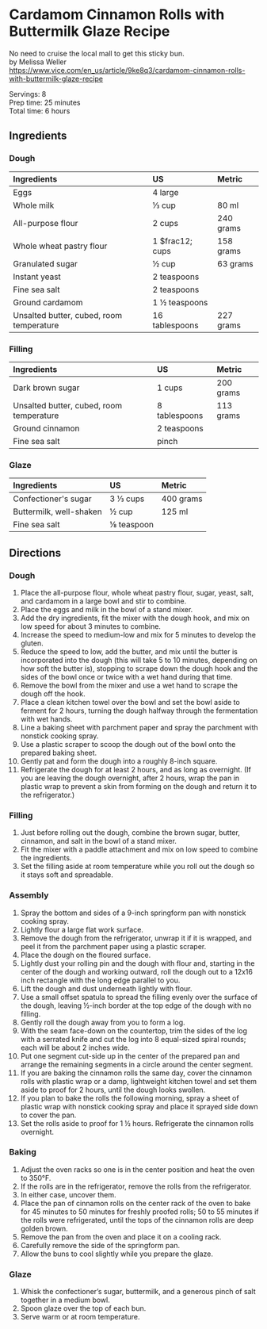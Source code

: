 # Cardamom Cinnamon Rolls with Buttermilk Glaze Recipe  
No need to cruise the local mall to get this sticky bun.  
by Melissa Weller  
https://www.vice.com/en_us/article/9ke8q3/cardamom-cinnamon-rolls-with-buttermilk-glaze-recipe

Servings: 8  
Prep time: 25 minutes  
Total time: 6 hours  

## Ingredients

### Dough
|Ingredients | US    |Metric |
|:-----------|:------|:------|
| Eggs | 4 large | |
| Whole milk | &frac13; cup | 80 ml |
| All-purpose flour | 2 cups | 240 grams |
| Whole wheat pastry flour | 1 $frac12; cups | 158 grams |
| Granulated sugar | &frac12; cup | 63 grams |
| Instant yeast | 2 teaspoons | |
| Fine sea salt| 2 teaspoons | |
| Ground cardamom | 1 &frac12; teaspoons | |
| Unsalted butter, cubed, room temperature | 16 tablespoons | 227 grams |

### Filling
|Ingredients | US    |Metric |
|:-----------|:------|:------|
| Dark brown sugar | 1 cups | 200 grams |
| Unsalted butter, cubed, room temperature | 8 tablespoons | 113 grams |
| Ground cinnamon | 2 teaspoons | |
| Fine sea salt | pinch | |

### Glaze
|Ingredients | US    |Metric |
|:-----------|:------|:------|
| Confectioner's sugar | 3 &frac13; cups | 400 grams |
| Buttermilk, well-shaken | &frac12; cup | 125 ml |
| Fine sea salt | &frac18; teaspoon | |

## Directions
### Dough
1. Place the all-purpose flour, whole wheat pastry flour, sugar, yeast, salt, and cardamom in a large bowl and stir to combine. 
1. Place the eggs and milk in the bowl of a stand mixer.
1. Add the dry ingredients, fit the mixer with the dough hook, and mix on low speed for about 3 minutes to combine.
1. Increase the speed to medium-low and mix for 5 minutes to develop the gluten.
1. Reduce the speed to low, add the butter, and mix until the butter is incorporated into the dough (this will take 5 to 10 minutes, depending on how soft the butter is), stopping to scrape down the dough hook and the sides of the bowl once or twice with a wet hand during that time.
1. Remove the bowl from the mixer and use a wet hand to scrape the dough off the hook.
1. Place a clean kitchen towel over the bowl and set the bowl aside to ferment for 2 hours, turning the dough halfway through the fermentation with wet hands.
1. Line a baking sheet with parchment paper and spray the parchment with nonstick cooking spray.
1. Use a plastic scraper to scoop the dough out of the bowl onto the prepared baking sheet.
1. Gently pat and form the dough into a roughly 8-inch square.
1. Refrigerate the dough for at least 2 hours, and as long as overnight. (If you are leaving the dough overnight, after 2 hours, wrap the pan in plastic wrap to prevent a skin from forming on the dough and return it to the refrigerator.)
  
### Filling
1. Just before rolling out the dough, combine the brown sugar, butter, cinnamon, and salt in the bowl of a stand mixer.
1. Fit the mixer with a paddle attachment and mix on low speed to combine the ingredients.
1. Set the filling aside at room temperature while you roll out the dough so it stays soft and spreadable.
  
### Assembly
1. Spray the bottom and sides of a 9-inch springform pan with nonstick cooking spray.
1. Lightly flour a large flat work surface.
1. Remove the dough from the refrigerator, unwrap it if it is wrapped, and peel it from the parchment paper using a plastic scraper.
1. Place the dough on the floured surface.
1. Lightly dust your rolling pin and the dough with flour and, starting in the center of the dough and working outward, roll the dough out to a 12x16 inch rectangle with the long edge parallel to you.
1. Lift the dough and dust underneath lightly with flour.
1. Use a small offset spatula to spread the filling evenly over the surface of the dough, leaving &frac12;-inch border at the top edge of the dough with no filling.
1. Gently roll the dough away from you to form a log.
1. With the seam face-down on the countertop, trim the sides of the log with a serrated knife and cut the log into 8 equal-sized spiral rounds; each will be about 2 inches wide.
1. Put one segment cut-side up in the center of the prepared pan and arrange the remaining segments in a circle around the center segment.
1. If you are baking the cinnamon rolls the same day, cover the cinnamon rolls with plastic wrap or a damp, lightweight kitchen towel and set them aside to proof for 2 hours, until the dough looks swollen.
1. If you plan to bake the rolls the following morning, spray a sheet of plastic wrap with nonstick cooking spray and place it sprayed side down to cover the pan.
1. Set the rolls aside to proof for 1 &frac12; hours. Refrigerate the cinnamon rolls overnight.
  
### Baking
1. Adjust the oven racks so one is in the center position and heat the oven to 350&deg;F.
1. If the rolls are in the refrigerator, remove the rolls from the refrigerator.
1. In either case, uncover them.
1. Place the pan of cinnamon rolls on the center rack of the oven to bake for 45 minutes to 50 minutes for freshly proofed rolls; 50 to 55 minutes if the rolls were refrigerated, until the tops of the cinnamon rolls are deep golden brown.
1. Remove the pan from the oven and place it on a cooling rack.
1. Carefully remove the side of the springform pan.
1. Allow the buns to cool slightly while you prepare the glaze.

### Glaze
1. Whisk the confectioner’s sugar, buttermilk, and a generous pinch of salt together in a medium bowl.
1. Spoon glaze over the top of each bun.
1. Serve warm or at room temperature.
